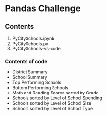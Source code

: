# Pandas Challenge
## Contents
1) PyCitySchools.ipynb
1) PyCitySchools.py
1) PyCitySchools-vs-code

### Contents of code
  * District Summary
  * School Summary
  * Top Performing Schools
  * Bottom Performing Schools
  * Math and Reading Scores sorted by Grade
  * Schools sorted by Level of School Spending
  * Schools sorted by Level of School Size
  * Schools sorted by Level of School Type

